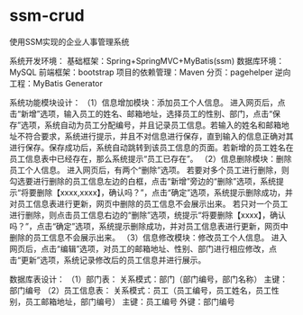 # ssm-crud
使用SSM实现的企业人事管理系统

系统开发环境：
基础框架：Spring+SpringMVC+MyBatis(ssm)
数据库环境：MySQL
前端框架：bootstrap
项目的依赖管理：Maven
分页：pagehelper
逆向工程：MyBatis Generator

系统功能模块设计：
（1）信息增加模块：添加员工个人信息。
进入网页后，点击“新增”选项，输入员工的姓名、邮箱地址，选择员工的性别、部门，点击“保存”选项，系统自动为员工分配编号，并且记录员工信息。若输入的姓名和邮箱地址不符合要求，系统进行提示，并且不对信息进行保存，直到输入的信息正确对其进行保存。保存成功后，系统自动跳转到该员工信息的页面。若新增的员工姓名在员工信息表中已经存在，那么系统提示“员工已存在”。
（2）信息删除模块：删除员工个人信息。
进入网页后，有两个“删除”选项。
若要对多个员工进行删除，则勾选要进行删除的员工信息左边的白框，点击“新增”旁边的“删除”选项，系统提示“将要删除【xxxx,xxxx】，确认吗？”，点击“确定”选项，系统提示删除成功，并对员工信息表进行更新，网页中删除的员工信息不会展示出来。
若只对一个员工进行删除，则点击员工信息右边的“删除”选项，统提示“将要删除【xxxx】，确认吗？”，点击“确定”选项，系统提示删除成功，并对员工信息表进行更新，网页中删除的员工信息不会展示出来。
（3）信息修改模块：修改员工个人信息。
进入网页后，点击“编辑”选项，对员工的邮箱地址、性别、部门进行相应修改，点击“更新”选项，系统记录修改后的员工信息并进行展示。

数据库表设计：
（1）部门表：
关系模式：部门（部门编号，部门名称） 
主键：部门编号
（2）员工信息表：
关系模式：员工（员工编号，员工姓名，员工性别，员工邮箱地址，部门编号）
          主键：员工编号
          外键：部门编号
          
